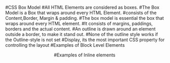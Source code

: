 #CSS Box Model
#All HTML Elements are considered as boxes.
#The Box Model is a Box that wraps around every HTML Element.
#consists of the Content,Border, Margin & padding.
#The box model is essential the box that wraps around every HTML element.
#It consists of margins, paddings, borders and the actual content.
#An outline is drawn around an element outside a border, to make it stand out.
#None of the outline style works if the Outline-style is not set
#Display, its the most important CSS property for controlling the layout
#Examples of Block Level Elements <div> <Header><Section><Footer><p><h1-h6><form>
#Examples of Inline elements <span><a><img>
